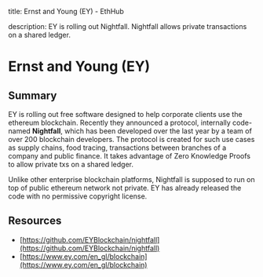 title: Ernst and Young (EY) - EthHub

description: EY is rolling out Nightfall. Nightfall allows private transactions on a shared ledger.

# Ernst and Young (EY)

## Summary
EY is rolling out free software designed to help corporate clients use the ethereum blockchain. Recently they announced a protocol, internally code-named **Nightfall**, which has been developed over the last year by a team of over 200 blockchain developers. The protocol is created for such use cases as supply chains, food tracing, transactions between branches of a company and public finance. It takes advantage of Zero Knowledge Proofs to allow private txs on a shared ledger.

Unlike other enterprise blockchain platforms, Nightfall is supposed to run on top of public ethereum network not private. EY has already released the code with no permissive copyright license. 

## Resources

* [https://github.com/EYBlockchain/nightfall](https://github.com/EYBlockchain/nightfall)
* [https://www.ey.com/en_gl/blockchain](https://www.ey.com/en_gl/blockchain)
